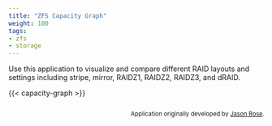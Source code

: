 ```yaml
---
title: "ZFS Capacity Graph"
weight: 100
tags:
- zfs
- storage
---
```


Use this application to visualize and compare different RAID layouts and settings including stripe, mirror, RAIDZ1, RAIDZ2, RAIDZ3, and dRAID.

{{< capacity-graph >}}

<div style="text-align: right; font-size: smaller; padding-top: 1em;">
    Application originally developed by <a href="https://jro.io/capacity/">Jason Rose</a>.
</div>

